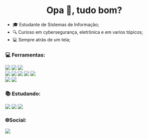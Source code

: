 <h1 align="center">Opa 👋, tudo bom?</h1>

<ul>
  <li>🎓 Estudante de Sistemas de Informação;</li>
  <li>🔍 Curioso em cybersegurança, eletrônica e em varios tópicos;</li>
  <li>💻 Sempre atrás de um tela;</li>
</ul>


<h3 align="left">💻 Ferramentas:</h3>
<p>
  <img src="https://img.shields.io/badge/Debian-A81D33?style=for-the-badge&logo=debian&logoColor=white"/>
  <img src="https://img.shields.io/badge/Windows-0078D6?style=for-the-badge&logo=windows&logoColor=white"/>
  <img src="https://img.shields.io/badge/Visual_Studio_Code-0078D4?style=for-the-badge&logo=visual%20studio%20code&logoColor=white"/>
  <br>
  <img src="https://img.shields.io/badge/C%2B%2B-00599C?style=for-the-badge&logo=c%2B%2B&logoColor=white"/>
  <img src="https://img.shields.io/badge/Java-ED8B00?style=for-the-badge&logo=openjdk&logoColor=white"/>
  <img src="https://img.shields.io/badge/HTML5-E34F26?style=for-the-badge&logo=html5&logoColor=white"/>
  <img src="https://img.shields.io/badge/CSS3-1572B6?style=for-the-badge&logo=css3&logoColor=white"/>
  <img src="https://img.shields.io/badge/JavaScript-F7DF1E?style=for-the-badge&logo=javascript&logoColor=black"/>
  <br>
  <img src="https://img.shields.io/badge/GIT-E44C30?style=for-the-badge&logo=git&logoColor=white"/>
  <img src="https://img.shields.io/badge/MySQL-00000F?style=for-the-badge&logo=mysql&logoColor=white"/>
</p>

<h3 align="left">📚 Estudando: </h3>
<p>
  <img src="https://img.shields.io/badge/Python-14354C?style=for-the-badge&logo=python&logoColor=white"/>
  <img src="https://img.shields.io/badge/Django-092E20?style=for-the-badge&logo=django&logoColor=white"/>
  <img src="https://img.shields.io/badge/Shell_Script-121011?style=for-the-badge&logo=gnu-bash&logoColor=white"/>
</p>

<h3 align="left">🌐Social:</h3>
<p align="left">
<a href="https://www.linkedin.com/in/guilherme-ferreira-freitas-954299239/"><img src="https://img.shields.io/badge/LinkedIn-0077B5?style=for-the-badge&logo=linkedin&logoColor=white"></a>
</p>
